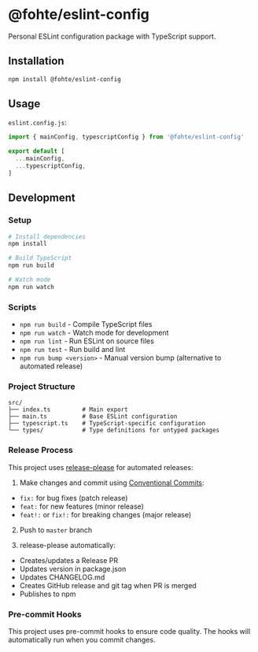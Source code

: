 # @fohte/eslint-config

Personal ESLint configuration package with TypeScript support.

## Installation

```bash
npm install @fohte/eslint-config
```

## Usage

`eslint.config.js`:

```javascript
import { mainConfig, typescriptConfig } from '@fohte/eslint-config'

export default [
  ...mainConfig,
  ...typescriptConfig,
]
```

## Development

### Setup

```bash
# Install dependencies
npm install

# Build TypeScript
npm run build

# Watch mode
npm run watch
```

### Scripts

- `npm run build` - Compile TypeScript files
- `npm run watch` - Watch mode for development
- `npm run lint` - Run ESLint on source files
- `npm run test` - Run build and lint
- `npm run bump <version>` - Manual version bump (alternative to automated release)

### Project Structure

```
src/
├── index.ts         # Main export
├── main.ts          # Base ESLint configuration
├── typescript.ts    # TypeScript-specific configuration
└── types/           # Type definitions for untyped packages
```

### Release Process

This project uses [release-please](https://github.com/googleapis/release-please) for automated releases:

1. Make changes and commit using [Conventional Commits](https://www.conventionalcommits.org/):
  - `fix:` for bug fixes (patch release)
  - `feat:` for new features (minor release)
  - `feat!:` or `fix!:` for breaking changes (major release)

2. Push to `master` branch

3. release-please automatically:
  - Creates/updates a Release PR
  - Updates version in package.json
  - Updates CHANGELOG.md
  - Creates GitHub release and git tag when PR is merged
  - Publishes to npm

### Pre-commit Hooks

This project uses pre-commit hooks to ensure code quality. The hooks will automatically run when you commit changes.
